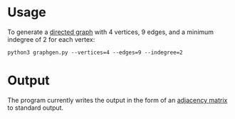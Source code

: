 
Usage
=====

To generate a [directed graph](https://en.wikipedia.org/wiki/Directed_graph) with 4 vertices, 9 edges, and a minimum indegree of 2 for each vertex:

```
python3 graphgen.py --vertices=4 --edges=9 --indegree=2
```


Output
======

The program currently writes the output in the form of an [adjacency matrix](https://en.wikipedia.org/wiki/Adjacency_matrix) to standard output.

